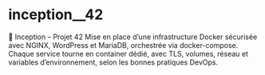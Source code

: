 # inception__42
🐳 Inception – Projet 42 Mise en place d’une infrastructure Docker sécurisée avec NGINX, WordPress et MariaDB, orchestrée via docker-compose. Chaque service tourne en container dédié, avec TLS, volumes, réseau et variables d’environnement, selon les bonnes pratiques DevOps.
